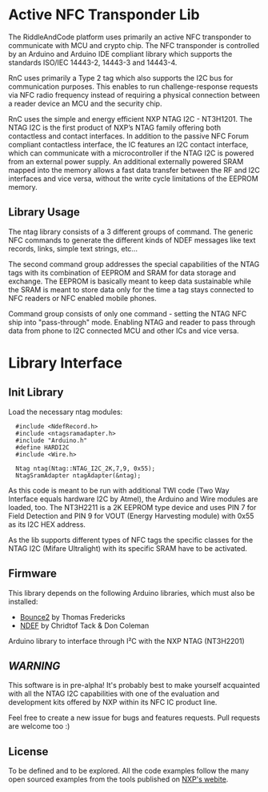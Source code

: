 Active NFC Transponder Lib
==========================

The RiddleAndCode platform uses primarily an active NFC transponder to communicate with MCU and crypto chip. The NFC transponder is controlled by an Arduino and Arduino IDE compliant library which supports the standards ISO/IEC 14443-2, 14443-3 and 14443-4.

RnC uses primarily a Type 2 tag which also supports the I2C bus for communication purposes.
This enables to run challenge-response requests via NFC radio frequency instead of requiring a physical connection between a reader device an MCU and the security chip.

RnC uses the simple and energy efficient NXP NTAG I2C - NT3H1201.
The NTAG I2C is the first product of NXP’s NTAG family offering both contactless and contact interfaces. In addition to the passive NFC Forum compliant contactless interface, the IC features an I2C contact interface, which can communicate with a microcontroller if the NTAG I2C is powered from an external power supply. An additional externally powered SRAM mapped into the memory allows a fast data transfer between the RF and I2C interfaces and vice versa, without the write cycle limitations of the EEPROM memory.

## Library Usage

The ntag library consists of a 3 different groups of command. The generic NFC commands to generate the different kinds of NDEF messages like text records, links, simple text strings, etc...

The second command group addresses the special capabilities of the NTAG tags with its combination of EEPROM and SRAM for data storage and exchange. The EEPROM is basically meant to keep data sustainable while the SRAM is  meant to store data only for the time a tag stays connected to NFC readers or NFC enabled mobile phones.

Command group consists of only one command - setting the NTAG NFC ship into "pass-through"
mode. Enabling NTAG and reader to pass through data from phone to I2C connected MCU and other ICs and vice versa.

# Library Interface

## Init Library

Load the necessary ntag modules:

```
  #include <NdefRecord.h>
  #include <ntagsramadapter.h>
  #include "Arduino.h"
  #define HARDI2C
  #include <Wire.h>

  Ntag ntag(Ntag::NTAG_I2C_2K,7,9, 0x55);
  NtagSramAdapter ntagAdapter(&ntag);

```

As this code is meant to be run with additional TWI code (Two Way Interface equals hardware I2C by Atmel), the Arduino and Wire modules are loaded, too.
The NT3H2211 is a 2K EEPROM type device and uses PIN 7 for Field Detection and PIN 9 for  VOUT (Energy Harvesting module) with 0x55 as its I2C HEX address.

As the lib supports different types of NFC tags the specific classes for the NTAG I2C (Mifare Ultralight) with its specific SRAM have to be activated.

## Firmware

This library depends on the following Arduino libraries, which must also be installed:

* [Bounce2](https://github.com/thomasfredericks/Bounce2) by Thomas Fredericks
* [NDEF](https://github.com/LieBtrau/NDEF) by Chridtof Tack & Don Coleman

Arduino library to interface through I²C with the NXP NTAG (NT3H2201)

***WARNING***
-------------

This software is in pre-alpha! It's probably best to make yourself acquainted with all the NTAG I2C capabilities with one of the evaluation and development kits offered by NXP within its NFC IC product line.


Feel free to create a new issue for bugs and features requests. Pull requests are welcome too :)

License
---

To be defined and to be explored. All the code examples follow the many open sourced examples from the tools published on [NXP's webite](https://nxp-rfid.com/products/ntag/ntag-i2c-design-resources/).
